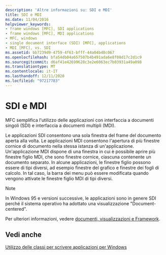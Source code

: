 ```yaml
---
description: 'Altre informazioni su: SDI e MDI'
title: SDI e MDI
ms.date: 11/04/2016
helpviewer_keywords:
- frame windows [MFC], SDI applications
- frame windows [MFC], MDI applications
- MFC, windows
- single document interface (SDI) [MFC], applications
- MDI [MFC], vs. SDI
ms.assetid: bb7239d9-4759-4f63-bfff-44a04b48c067
ms.openlocfilehash: bfa54db04a657507b4b491ada6e8f08d17c2d1c9
ms.sourcegitcommit: d6af41e42699628c3e2e6063ec7b03931a49a098
ms.translationtype: MT
ms.contentlocale: it-IT
ms.lasthandoff: 12/11/2020
ms.locfileid: "97217783"
---
```

# <a name="sdi-and-mdi"></a>SDI e MDI

MFC semplifica l'utilizzo delle applicazioni con interfaccia a documenti singoli (SDI) e interfaccia a documenti multipli (MDI).

Le applicazioni SDI consentono una sola finestra del frame del documento aperta alla volta. Le applicazioni MDI consentono l'apertura di più finestre cornice di documento nella stessa istanza di un'applicazione. Un'applicazione MDI dispone di una finestra in cui è possibile aprire più finestre figlio MDI, che sono finestre cornice, ciascuna contenente un documento separato. In alcune applicazioni, le finestre figlio possono essere di tipi diversi, ad esempio finestre del grafico e finestre dei fogli di calcolo. In tal caso, la barra dei menu può essere modificata quando vengono attivate le finestre figlio MDI di tipi diversi.

> [!NOTE]
> In Windows 95 e versioni successive, le applicazioni sono in genere SDI perché il sistema operativo ha adottato una visualizzazione "Document-centered".

Per ulteriori informazioni, vedere [documenti, visualizzazioni e Framework](../mfc/documents-views-and-the-framework.md).

## <a name="see-also"></a>Vedi anche

[Utilizzo delle classi per scrivere applicazioni per Windows](../mfc/using-the-classes-to-write-applications-for-windows.md)
